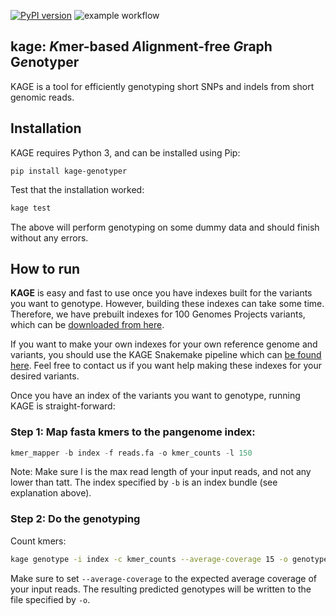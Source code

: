 [![PyPI version](https://badge.fury.io/py/kage-genotyper.svg)](https://badge.fury.io/py/kage-genotyper)
![example workflow](https://github.com/ivargr/kage/actions/workflows/install-and-test.yml/badge.svg)

## kage: *K*mer-based *A*lignment-free *G*raph G*e*notyper
KAGE is a tool for efficiently genotyping short SNPs and indels from short genomic reads.


## Installation
KAGE requires Python 3, and can be installed using Pip: 
```
pip install kage-genotyper
```

Test that the installation worked:

```bash
kage test 
```

The above will perform genotyping on some dummy data and should finish without any errors. 


## How to run
**KAGE** is easy and fast to use once you have indexes built for the variants you want to genotype. However, building these indexes can take some time. Therefore, we have prebuilt indexes for 100 Genomes Projects variants, which can be [downloaded from here](..).

If you want to make your own indexes for your own reference genome and variants, you should use the KAGE Snakemake pipeline which can [be found here](https://github.com/ivargr/genotyping-benchmarking). Feel free to contact us if you want help making these indexes for your desired variants.

Once you have an index of the variants you want to genotype, running KAGE is straight-forward:

### Step 1: Map fasta kmers to the pangenome index:
```python
kmer_mapper -b index -f reads.fa -o kmer_counts -l 150
```

Note: Make sure l is the max read length of your input reads, and not any lower than tatt. The index specified by `-b` is an index bundle (see explanation above).


### Step 2: Do the genotyping
Count kmers:
```bash
kage genotype -i index -c kmer_counts --average-coverage 15 -o genotypes.vcf
```

Make sure to set `--average-coverage` to the expected average coverage of your input reads. The resulting predicted genotypes will be written to the file specified by `-o`.